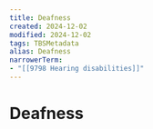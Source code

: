 ```yaml
---
title: Deafness
created: 2024-12-02
modified: 2024-12-02
tags: TBSMetadata
alias: Deafness
narrowerTerm:
- "[[9798 Hearing disabilities]]"
---
```

# Deafness
